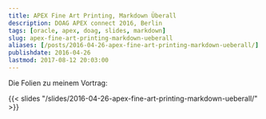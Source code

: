 ```yaml
---
title: APEX Fine Art Printing, Markdown Überall
description: DOAG APEX connect 2016, Berlin
tags: [oracle, apex, doag, slides, markdown]
slug: apex-fine-art-printing-markdown-ueberall
aliases: [/posts/2016-04-26-apex-fine-art-printing-markdown-ueberall/]
publishdate: 2016-04-26
lastmod: 2017-08-12 20:03:00
---
```

Die Folien zu meinem Vortrag:

{{< slides "/slides/2016-04-26-apex-fine-art-printing-markdown-ueberall/" >}}
